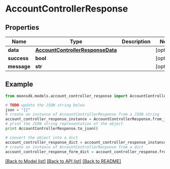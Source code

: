 # AccountControllerResponse

## Properties

| Name        | Type                                                                  | Description | Notes       |
| ----------- | --------------------------------------------------------------------- | ----------- | ----------- |
| **data**    | [**AccountControllerResponseData**](accountcontrollerresponsedata.md) |             | \[optional] |
| **success** | **bool**                                                              |             | \[optional] |
| **message** | **str**                                                               |             | \[optional] |

## Example

```python
from moonsdk.models.account_controller_response import AccountControllerResponse

# TODO update the JSON string below
json = "{}"
# create an instance of AccountControllerResponse from a JSON string
account_controller_response_instance = AccountControllerResponse.from_json(json)
# print the JSON string representation of the object
print AccountControllerResponse.to_json()

# convert the object into a dict
account_controller_response_dict = account_controller_response_instance.to_dict()
# create an instance of AccountControllerResponse from a dict
account_controller_response_form_dict = account_controller_response.from_dict(account_controller_response_dict)
```

[\[Back to Model list\]](./#documentation-for-models) [\[Back to API list\]](./#documentation-for-api-endpoints) [\[Back to README\]](./)
